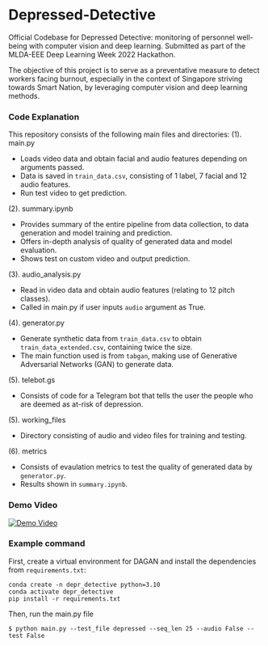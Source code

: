 # Depressed-Detective
Official Codebase for Depressed Detective: monitoring of personnel well-being with computer vision and deep learning.
Submitted as part of the MLDA-EEE Deep Learning Week 2022 Hackathon.

The objective of this project is to serve as a preventative measure to detect workers facing burnout, especially in the context of Singapore striving towards Smart Nation, by leveraging computer vision and deep learning methods.

### Code Explanation

This repository consists of the following main files and directories:
(1). main.py
- Loads video data and obtain facial and audio features depending on arguments passed.
- Data is saved in ```train_data.csv```, consisting of 1 label, 7 facial and 12 audio features.
- Run test video to get prediction.

(2). summary.ipynb
- Provides summary of the entire pipeline from data collection, to data generation and model training and prediction.
- Offers in-depth analysis of quality of generated data and model evaluation.
- Shows test on custom video and output prediction.

(3). audio_analysis.py
- Read in video data and obtain audio features (relating to 12 pitch classes).
- Called in main.py if user inputs ```audio``` argument as True.

(4). generator.py
- Generate synthetic data from ```train_data.csv``` to obtain ```train_data_extended.csv```, containing twice the size.
- The main function used is from ```tabgan```, making use of Generative Adversarial Networks (GAN) to generate data.

(5). telebot.gs
- Consists of code for a Telegram bot that tells the user the people who are deemed as at-risk of depression.

(5). working_files
- Directory consisting of audio and video files for training and testing.

(6). metrics
- Consists of evaulation metrics to test the quality of generated data by ```generator.py```. 
- Results shown in ```summary.ipynb```.

### Demo Video

[![Demo Video](https://img.youtube.com/vi/LHZeXcXwLTY/0.jpg)](https://youtu.be/LHZeXcXwLTY)

### Example command

First, create a virtual environment for DAGAN and install the dependencies from ```requirements.txt```:

```shell
conda create -n depr_detective python=3.10
conda activate depr_detective
pip install -r requirements.txt
``` 
Then, run the main.py file

```shell
$ python main.py --test_file depressed --seq_len 25 --audio False --test False
```
